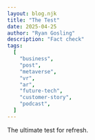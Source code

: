 ```yaml
---
layout: blog.njk
title: "The Test"
date: 2025-04-25
author: "Ryan Gosling"
description: "Fact check"
tags:
  [
    "business",
    "post",
    "metaverse",
    "vr",
    "ar",
    "future-tech",
    "customer-story",
    "podcast",
  ]
---
```


The ultimate test for refresh.
